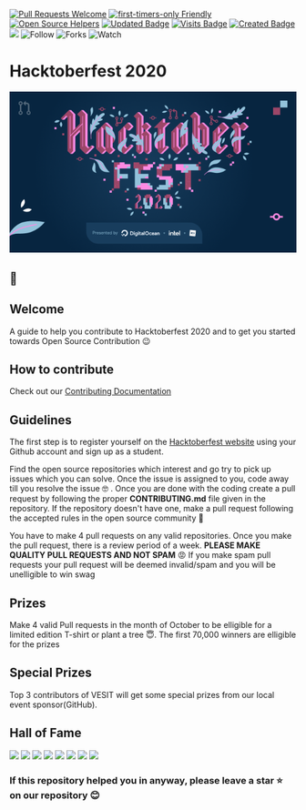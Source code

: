 [![Pull Requests Welcome](https://img.shields.io/badge/PRs-welcome-brightgreen.svg?style=flat)](http://makeapullrequest.com)
[![first-timers-only Friendly](https://img.shields.io/badge/first--timers--only-friendly-blue.svg)](http://www.firsttimersonly.com/)
[![Open Source Helpers](https://www.codetriage.com/freecodecamp/freecodecamp/badges/users.svg)](https://www.codetriage.com/freecodecamp/freecodecamp)
[![Updated Badge](https://badges.pufler.dev/updated/CMPN-CODECELL/Hacktoberfest2020?color=purple)](https://badges.pufler.dev)
[![Visits Badge](https://badges.pufler.dev/visits/CMPN-CODECELL/Hacktoberfest2020?color=red)](https://badges.pufler.dev)
[![Created Badge](https://badges.pufler.dev/created/CMPN-CODECELL/Hacktoberfest2020?color=blue)](https://badges.pufler.dev)
<a href="https://github.com/CMPN-CODECELL/Hacktoberfest2020" alt="Contributors">
        <img src="https://img.shields.io/github/contributors/badges/shields"></a>
![Follow](https://img.shields.io/github/followers/CMPN-CODECELL?label=Follow&style=social)
![Forks](https://img.shields.io/github/forks/CMPN-CODECELL/Hacktoberfest2020?label=Fork&style=social)
![Watch](https://img.shields.io/github/watchers/CMPN-CODECELL/Hacktoberfest2020?label=Watch&style=social)

# Hacktoberfest 2020

![Hacktoberfest 2020](HF2020Events.png)

## :wave:
## Welcome
A guide to help you contribute to Hacktoberfest 2020 and to get you started towards Open Source Contribution 😉 
## How to contribute

Check out our [Contributing Documentation](https://github.com/CMPN-CODECELL/Hacktoberfest2020/blob/main/CONTRIBUTING.md) 

## Guidelines

The first step is to register yourself on the [Hacktoberfest website](https://hacktoberfest.digitalocean.com/) using your Github account and sign up as a student.

Find the open source repositories which interest and go try to pick up issues which you can solve. Once the issue is assigned to you, code away till you resolve the issue :nerd_face: . Once you are done with the coding create a pull request by following the proper **CONTRIBUTING.md** file given in the repository. If the repository doesn't have one, make a pull request following the accepted rules in the open source community :hugs:

You have to make 4 pull requests on any valid repositories. Once you make the pull request, there is a review period of a week. **PLEASE MAKE QUALITY PULL REQUESTS AND NOT SPAM** :rage:  If you make spam pull requests your pull request will be deemed invalid/spam and you will be unelligible to win swag 


## Prizes

Make 4 valid Pull requests in the month of October to be elligible for a limited edition T-shirt or plant a tree :innocent:. The first 70,000 winners are elligible for the prizes

## Special Prizes

Top 3 contributors of VESIT will get some special prizes from our local event sponsor(GitHub).

## Hall of Fame 
[![](https://sourcerer.io/fame/thewires2/CMPN-CODECELL/Hacktoberfest2020/images/0)](https://sourcerer.io/fame/thewires2/CMPN-CODECELL/Hacktoberfest2020/links/0)
[![](https://sourcerer.io/fame/thewires2/CMPN-CODECELL/Hacktoberfest2020/images/1)](https://sourcerer.io/fame/thewires2/CMPN-CODECELL/Hacktoberfest2020/links/1)
[![](https://sourcerer.io/fame/thewires2/CMPN-CODECELL/Hacktoberfest2020/images/2)](https://sourcerer.io/fame/thewires2/CMPN-CODECELL/Hacktoberfest2020/links/2)
[![](https://sourcerer.io/fame/thewires2/CMPN-CODECELL/Hacktoberfest2020/images/3)](https://sourcerer.io/fame/thewires2/CMPN-CODECELL/Hacktoberfest2020/links/3)
[![](https://sourcerer.io/fame/thewires2/CMPN-CODECELL/Hacktoberfest2020/images/4)](https://sourcerer.io/fame/thewires2/CMPN-CODECELL/Hacktoberfest2020/links/4)
[![](https://sourcerer.io/fame/thewires2/CMPN-CODECELL/Hacktoberfest2020/images/5)](https://sourcerer.io/fame/thewires2/CMPN-CODECELL/Hacktoberfest2020/links/5)
[![](https://sourcerer.io/fame/thewires2/CMPN-CODECELL/Hacktoberfest2020/images/6)](https://sourcerer.io/fame/thewires2/CMPN-CODECELL/Hacktoberfest2020/links/6)
[![](https://sourcerer.io/fame/thewires2/CMPN-CODECELL/Hacktoberfest2020/images/7)](https://sourcerer.io/fame/thewires2/CMPN-CODECELL/Hacktoberfest2020/links/7)

### If this repository helped you in anyway, please leave a star :star: on our repository :blush:
